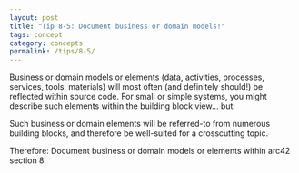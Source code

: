 ```yaml
---
layout: post
title: "Tip 8-5: Document business or domain models!"
tags: concept
category: concepts
permalink: /tips/8-5/
---
```

Business or domain models or elements (data, activities, processes, services, tools, materials)
  will most often (and definitely should!) be reflected
within source code. For small or simple systems,
you might describe such elements within the building
block view... but:

Such business or domain elements will be referred-to from numerous building blocks,
and therefore be well-suited for a crosscutting topic.

Therefore: Document business or domain models or elements within arc42 section 8.
